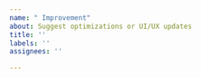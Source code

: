 ```yaml
---
name: " Improvement"
about: Suggest optimizations or UI/UX updates
title: ''
labels: ''
assignees: ''

---
```



